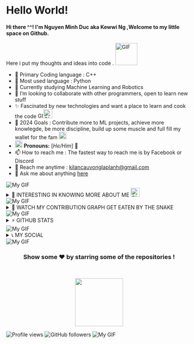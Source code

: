 <!-- 
	Kewwi made this
-->
# **Hello World!**

#### Hi there ^^! I'm Nguyen Minh Duc aka Kewwi Ng ,Welcome to my little space on Github. 
 Here i put my thoughts and ideas into code . <img alt = "GIF" src=https://github.com/cuddles47/cuddles47/blob/main/assets/wave.gif width="60px" /> 

- 🔭 Primary Coding language : C++
- 🐍 Most used language : Python
- 🌱 Currently studying Machine Learning and Robotics 
- 👯 I’m looking to collaborate with other programmers, open to learn new stuff
- ✨ Fascinated by new technologies and want a place to learn and cook the code <img alt = "GIF" src=https://github.com/cuddles47/cuddles47/blob/main/assets/Cauldron.gif width="15px" /><img alt = "GIF" src=https://github.com/cuddles47/cuddles47/blob/main/assets/gandalf_parrot.gif width="24px" />
- 🥅 2024 Goals : Contribute more to ML projects, achieve more knowlegde, be more discipline, build up some muscle and full fill my wallet for the fam <img alt = "GIF" src=https://github.com/cuddles47/cuddles47/blob/main/assets/coin.gif width="20px" />
- <img alt="GIF" src=https://github.com/cuddles47/cuddles47/blob/main/assets/powerup.gif width="20px" /> **Pronouns:** [*He/Him*] 🧔
- 📫 How to reach me : The fastest way to reach me is by Facebook or Discord
- 📧 Reach me anytime : kilancauvonglaplanh@gmail.com
- 💬 Ask me about anything [here](https://github.com/cuddles47/cuddles47/issues)
<img src="https://github.com/cuddles47/cuddles47/blob/main/assets/115834477-dbab4500-a447-11eb-908a-139a6edaec5c.gif" alt="My GIF" title="My GIF" target="_blank">
<details>
	<summary> 🧐 INTERESTING IN KNOWING MORE ABOUT ME <img alt = "GIF" src=https://github.com/cuddles47/cuddles47/blob/main/assets/point_down.gif width="24px" /> </summary>

  <br />
  <img alt="" align="right" src="https://github.com/cuddles47/cuddles47/blob/main/assets/richad(richard%20watterson%20chad%20phase).gif" width="300">

  
Salute! I'm currently navigating my third year at Uneti University and FPT Skillking in Vietnam, juggling roles as an avid student, a proficient developer, and a dedicated Python instructor. In addition to my tech-centric pursuits, I derive pleasure from gardening, relish invigorating jogs, and partake in lively gaming sessions with friends.

I am deeply committed to evolving into a seasoned software developer and design enthusiast, fueled by an unyielding dedication to self-improvement. Beyond coding and tending to my garden, I find joy in experimenting with cooking and turning basic ingredients into gratifying meals.

With a down-to-earth demeanor and a straightforward approach to life, I embrace simplicity while maintaining a continuous thirst for learning. I thrive on challenges and am motivated by the prospect of personal and professional growth. An enthusiastic seeker of knowledge, I am quick to adapt to new technologies, consistently willing to study emerging trends, and pride myself on being a rapid learner.

In my quest for mastery, I actively seek a mentor who shares my passion and is dedicated to guiding me on this dynamic journey. Whether I'm delving into the intricacies of coding, exploring innovative solutions, or actively pursuing the latest in technology, I bring a relentless pursuit of excellence and a readiness to embrace new challenges. 

I 'm in search of a mentor who is dedicated and wholeheartedly invested in my journey and a workplace to pay the bills and fully develope myself. &nbsp;<img alt = "GIF" src=https://github.com/cuddles47/cuddles47/blob/main/assets/happy.gif width="24px" />
  <br />
  <p align="center">
    <img src="https://readme-typing-svg.herokuapp.com?font=Fira+Code&duration=1200&pause=800&random=false&lines=I+believed+in+Python+supremacy;I+love+making+games;Passionate+in+ML;&width=400&height=50">
  </p>
  <p align="center"style="font-size: 20px; color: blue;" >
    <strong>In my own way to my goal with my duty and ain't gonna stop till things done</strong>
  </p>
  <p align="center">
     <img alt = "GIF" src=https://github.com/cuddles47/cuddles47/blob/main/assets/403210208_331194382991977_1610066798593562093_n.jpg />
  </p>
</details>
<img src="https://github.com/cuddles47/cuddles47/blob/main/assets/115834477-dbab4500-a447-11eb-908a-139a6edaec5c.gif" alt="My GIF" title="My GIF" target="_blank">
<details>
	<summary> 🐍 WATCH MY CONTRIBUTION GRAPH GET EATEN BY THE SNAKE  </summary>
	<br />
	
<picture>
  <source media="(prefers-color-scheme: dark)" srcset="https://github.com/cuddles47/cuddles47/blob/output/github-contribution-grid-snake-dark.svg">
  <source media="(prefers-color-scheme: light)" srcset="https://https://github.com/cuddles47/cuddles47/output/github-contribution-grid-snake.svg">
  <img alt="github contribution grid snake animation" src="https://https://github.com/cuddles47/cuddles47/output/github-contribution-grid-snake.svg">
</picture>

<p align="center"> 
  <b>Visitor count</b><br>
  <img src="https://profile-counter.glitch.me/cuddles/count.svg" />
  </br>
</p>
</details>
<img src="https://github.com/cuddles47/cuddles47/blob/main/assets/115834477-dbab4500-a447-11eb-908a-139a6edaec5c.gif" alt="My GIF" title="My GIF" target="_blank">
<details>
	<summary> ⚡ GITHUB STATS </summary>
	<br />
	
<div style="display:flex; flex-flow: column wrap;">
  <div
	<p align="center">
  		<a href="https://github.com/cuddles47">
    			<img src="http://github-profile-summary-cards.vercel.app/api/cards/profile-details?username=cuddles47&theme=tokyonight "/>
  		</a>
	</p>
	<p align="center">
  		<a href="https://github.com/cuddles47">
    			<img src="https://github-readme-stats.vercel.app/api?username=cuddles47&show_icons=true&theme=tokyonight&border_radius=6" alt="Kewwi's GitHub stats"/>
  		</a>
	</p>
	<p align="center">
  		<a href="https://github.com/cuddles47">
    			<img src="https://github-readme-streak-stats.herokuapp.com?user=cuddles47&theme=tokyonight&border_radius=6"/>
  		</a>
	</p>
  </div>
	
<!-- 
my favourite theme list [tokyonight, cobalt, nightowl, blueberry, ambient_gradient, radical, gotham]
-->

</details>
<img src="https://github.com/cuddles47/cuddles47/blob/main/assets/115834477-dbab4500-a447-11eb-908a-139a6edaec5c.gif" alt="My GIF" title="My GIF" target="_blank">
<details>
	<summary> 📞 MY SOCIAL  </summary>
<p align="center">
  <i>Let's connect and chat! Open to anything under the sun.</i>

	
[![Discord](https://img.shields.io/badge/Discord-%235865F2.svg?style=for-the-badge&logo=discord&logoColor=white)](discordapp.com/users/838987358400806914)&nbsp;&nbsp;&nbsp;&nbsp;&nbsp;&nbsp;&nbsp;&nbsp;&nbsp;&nbsp;&nbsp;&nbsp;&nbsp;[![YouTube](https://img.shields.io/badge/YouTube-%23FF0000.svg?style=for-the-badge&logo=YouTube&logoColor=white)](https://www.youtube.com/channel/UCE3wY9UeyiSf5m_Wl8IZKqQ)&nbsp;&nbsp;&nbsp;&nbsp;&nbsp;&nbsp;&nbsp;&nbsp;&nbsp;&nbsp;&nbsp;&nbsp;&nbsp;[![Instagram](https://img.shields.io/badge/Instagram-%23E4405F.svg?style=for-the-badge&logo=Instagram&logoColor=white)](https://www.instagram.com/mduc4723/)&nbsp;&nbsp;&nbsp;&nbsp;&nbsp;&nbsp;&nbsp;&nbsp;&nbsp;&nbsp;&nbsp;&nbsp;&nbsp;[![Telegram](https://img.shields.io/badge/Telegram-2CA5E0?style=for-the-badge&logo=telegram&logoColor=white)](https://twitter.com/utahasimp)
&nbsp;&nbsp;&nbsp;&nbsp;&nbsp;&nbsp;&nbsp;&nbsp;&nbsp;&nbsp;&nbsp;&nbsp;&nbsp;[![Facebook Badge](https://img.shields.io/badge/Facebook-1877F2?style=for-the-badge&logo=facebook&logoColor=white)](https://www.facebook.com/cauvong.kilan.3)
</details>
<img src="https://github.com/cuddles47/cuddles47/blob/main/assets/115834477-dbab4500-a447-11eb-908a-139a6edaec5c.gif" alt="My GIF" title="My GIF" target="_blank">
<h3 align="center">
  Show some ❤️ by starring some of the repositories !
</h3>
<br>
<p align="center">
  <img src="https://github.com/cuddles47/cuddles47/blob/main/assets/6dc1c2e41507f4a4c4443da157e690d8.png" width="130px">
</p>   


![Profile views](https://komarev.com/ghpvc/?username=cuddles47&label=PROFILE+VIEWS&style=flat-square) 
![GitHub followers](https://img.shields.io/github/followers/cuddles47?style=social)
<img src="https://github.com/cuddles47/cuddles47/blob/main/assets/115834477-dbab4500-a447-11eb-908a-139a6edaec5c.gif" alt="My GIF" title="My GIF" target="_blank">
</div>






<!-- 
     author =       "Kewwi Ng aka Nguyen Minh Duc",
     date  =	    "November 15th ,2023"
-->



